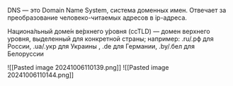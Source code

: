DNS — это Domain Name System, система доменных имен. Отвечает за преобразование человеко-читаемых адресов в ip-адреса.

Национа́льный доме́н ве́рхнего у́ровня (ccTLD) — домен верхнего уровня, выделенный для конкретной страны; например: .ru/.рф для России, .ua/.укр для Украины , .de для Германии, .by/.бел для Белоруссии

![[Pasted image 20241006110139.png]]
![[Pasted image 20241006110144.png]]

